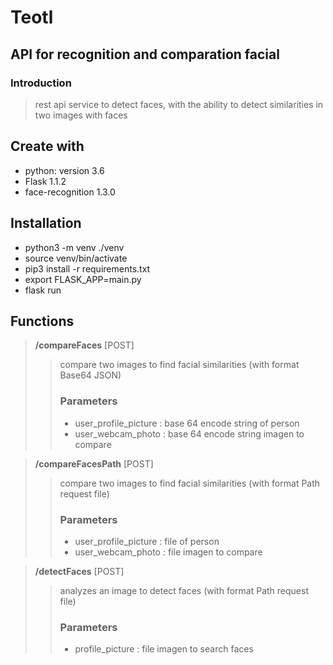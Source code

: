 # Teotl
## API for recognition and comparation facial
### Introduction
> rest api service to detect faces, with the ability to detect similarities in two images with faces
## Create with
* python: version 3.6
* Flask 1.1.2
* face-recognition 1.3.0
## Installation

* python3 -m venv ./venv
* source venv/bin/activate
* pip3 install -r requirements.txt
* export FLASK_APP=main.py
* flask run

## Functions

> **/compareFaces** [POST]
>> compare two images to find facial similarities (with format Base64 JSON)
>> ### Parameters
>> * user_profile_picture : base 64 encode string of person
>> * user_webcam_photo : base 64 encode string imagen to compare

> **/compareFacesPath** [POST]
>> compare two images to find facial similarities (with format Path request file)
>> ### Parameters
>> * user_profile_picture : file of person
>> * user_webcam_photo : file imagen to compare

> **/detectFaces** [POST]
>> analyzes an image to detect faces (with format Path request file)
>> ### Parameters
>> * profile_picture : file imagen to search faces